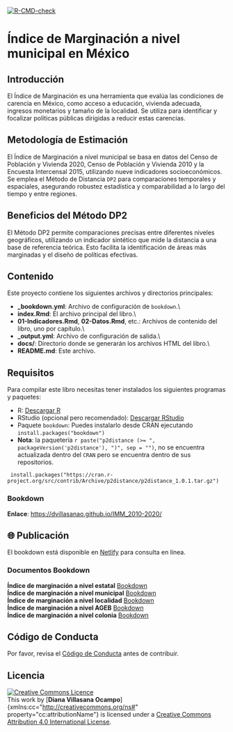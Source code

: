 [![R-CMD-check](https://github.com/r-lib/usethis/actions/workflows/R-CMD-check.yaml/badge.svg)](https://github.com/r-lib/usethis/actions/workflows/R-CMD-check.yaml)

# Índice de Marginación a nivel municipal en México   

## Introducción   

El Índice de Marginación es una herramienta que evalúa las condiciones de carencia en México, como acceso a educación, vivienda adecuada, ingresos monetarios y tamaño de la localidad. Se utiliza para identificar y focalizar políticas públicas dirigidas a reducir estas carencias.  

## Metodología de Estimación  

El Índice de Marginación a nivel municipal se basa en datos del Censo de Población y Vivienda 2020, Censo de Población y Vivienda 2010 y la Encuesta Intercensal 2015, utilizando nueve indicadores socioeconómicos. Se emplea el Método de Distancia `DP2` para comparaciones temporales y espaciales, asegurando robustez estadística y comparabilidad a lo largo del tiempo y entre regiones.    

## Beneficios del Método DP2   

El Método DP2 permite comparaciones precisas entre diferentes niveles geográficos, utilizando un indicador sintético que mide la distancia a una base de referencia teórica. Esto facilita la identificación de áreas más marginadas y el diseño de políticas efectivas.  

## Contenido    

Este proyecto contiene los siguientes archivos y directorios principales:   

-   **\_bookdown.yml**: Archivo de configuración de `bookdown`.\
-   **index.Rmd**: El archivo principal del libro.\
-   **01-Indicadores.Rmd**, **02-Datos.Rmd**, etc.: Archivos de contenido del libro, uno por capítulo.\
-   **\_output.yml**: Archivo de configuración de salida.\
-   **docs/**: Directorio donde se generarán los archivos HTML del libro.\
-   **README.md**: Este archivo.

## Requisitos  

Para compilar este libro necesitas tener instalados los siguientes programas y paquetes:    

-   R: [Descargar R](https://cran.r-project.org/)  
-   RStudio (opcional pero recomendado): [Descargar RStudio](https://www.rstudio.com/products/rstudio/download/)   
-   Paquete `bookdown`: Puedes instalarlo desde CRAN ejecutando `install.packages("bookdown")`  
-   **Nota**: la paquetería `r paste("p2distance (>= ", packageVersion('p2distance'), ")", sep = "")`, no se encuentra actualizada dentro del `CRAN` pero se encuentra dentro de sus repositorios.   

```{{r}}
 install.packages("https://cran.r-project.org/src/contrib/Archive/p2distance/p2distance_1.0.1.tar.gz")   
```

### Bookdown  

**Enlace**: <https://dvillasanao.github.io/IMM_2010-2020/>    

## 🌐 Publicación
El bookdown está disponible en [Netlify](https://imm-2010-2020-bookdown.netlify.app/) para consulta en línea.

### Documentos Bookdown  

**Índice de marginación a nivel estatal** [Bookdown](https://dvillasanao.github.io/IME_2010_2020/)   
**Índice de marginación a nivel municipal** [Bookdown](https://dvillasanao.github.io/IMM_2010-2020/)   
**Índice de marginación a nivel localidad** [Bookdown](https://dvillasanao.github.io/IML_2010_2020/)   
**Índice de marginación a nivel AGEB** [Bookdown](https://dvillasanao.github.io/IMU_2010-2020/)   
**Índice de marginación a nivel colonia** [Bookdown](https://dvillasanao.github.io/IMC_2020/)    

## Código de Conducta

Por favor, revisa el [Código de Conducta](CODE_OF_CONDUCT.md) antes de contribuir.

## Licencia

<a rel="license" href="http://creativecommons.org/licenses/by/4.0/"><img src="https://i.creativecommons.org/l/by/4.0/88x31.png" alt="Creative Commons Licence" style="border-width:0"/></a><br />This work by [**Diana Villasana Ocampo**]{xmlns:cc="http://creativecommons.org/ns#" property="cc:attributionName"} is licensed under a <a rel="license" href="http://creativecommons.org/licenses/by/4.0/">Creative Commons Attribution 4.0 International License</a>.

